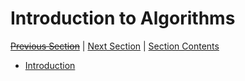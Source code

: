 # Introduction to Algorithms <!-- omit in toc -->

[~~Previous Section~~][prev] | [Next Section][next] | [Section Contents][index]

[prev]: ./index.md
[next]: ../02onotation/index.md
[index]: ../index.md

- [Introduction](./01peakfinding.md)
